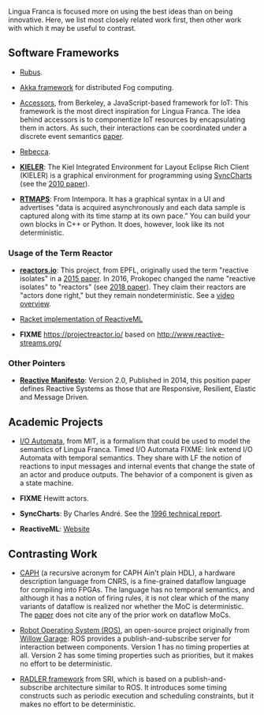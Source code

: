 Lingua Franca is focused more on using the best ideas than on being innovative.
Here, we list most closely related work first, then other work with which it may be useful to contrast.

## Software Frameworks

* [Rubus](https://link.springer.com/article/10.1007%2Fs10270-020-00795-5).

* [Akka framework](https://www.sciencedirect.com/science/article/abs/pii/S0167739X20330739) for distributed Fog computing.

* [Accessors](http://accessors.org), from Berkeley, a JavaScript-based framework for IoT: This framework is the most direct inspiration for Lingua Franca. The idea behind accessors is to componentize IoT resources by encapsulating them in actors. As such, their interactions can be coordinated under a discrete event semantics [paper](http://www.icyphy.org/pubs/75.html).

* [Rebecca](https://rebeca-lang.org).

* **[KIELER](https://www.rtsys.informatik.uni-kiel.de/en/research/kieler/welcome-to-the-kieler-project)**: The Kiel Integrated Environment for Layout Eclipse Rich Client (KIELER) is a graphical environment for programming using [SyncCharts](http://www-sop.inria.fr/members/Charles.Andre/CA%20Publis/SYNCCHARTS/overview.html) (see the [2010 paper](10.1007/978-3-642-16145-2_14)).

* **[RTMAPS](https://intempora.com/products/rtmaps#about-rtmaps)**: From Intempora. It has a graphical syntax in a UI and advertises "data is acquired asynchronously and each data sample is captured along with its time stamp at its own pace." You can build your own blocks in C++ or Python. It does, however, look like its not deterministic.

### Usage of the Term Reactor

* **[reactors.io](http://reactors.io/)**: This project, from EPFL, originally used the term "reactive isolates" in a [2015 paper](https://dl.acm.org/citation.cfm?doid=2814228.2814245). In 2016, Prokopec changed the name "reactive isolates" to "reactors" (see [2018 paper](http://doi.org/10.1007/978-3-030-00302-9_5)). They claim their reactors are "actors done right," but they remain nondeterministic. See a [video overview](https://www.youtube.com/watch?v=7lulYWWD4Qo).

* [Racket implementation of ReactiveML](https://docs.racket-lang.org/reactor/index.html)

* **FIXME** https://projectreactor.io/ based on http://www.reactive-streams.org/

### Other Pointers

* **[Reactive Manifesto](https://www.reactivemanifesto.org/)**: Version 2.0, Published in 2014, this position paper defines Reactive Systems as those that are Responsive, Resilient, Elastic and Message Driven.


## Academic Projects

* [I/O Automata](https://en.wikipedia.org/wiki/Input%2Foutput_automaton), from MIT, is a formalism that could be used to model the semantics of Lingua Franca. Timed I/O Automata FIXME: link extend I/O Automata with temporal semantics. They share with LF the notion of reactions to input messages and internal events that change the state of an actor and produce outputs. The behavior of a component is given as a state machine.

* **FIXME** Hewitt actors.

* **SyncCharts**: By Charles André. See the [1996 technical report](http://www-sop.inria.fr/members/Charles.Andre/CA%20Publis/SYNCCHARTS/overview.html).

* **ReactiveML**: [Website](http://reactiveml.org)

## Contrasting Work

* [CAPH](http://caph.univ-bpclermont.fr/CAPH/CAPH.html) (a recursive acronym for CAPH Ain't plain HDL), a hardware description language from CNRS, is a fine-grained dataflow language for compiling into FPGAs. The language has no temporal semantics, and although it has a notion of firing rules, it is not clear which of the many variants of dataflow is realized nor whether the MoC is deterministic. The [paper](https://ieeexplore.ieee.org/stamp/stamp.jsp?tp=&arnumber=6972018) does not cite any of the prior work on dataflow MoCs.

* [Robot Operating System (ROS)](https://en.wikipedia.org/wiki/Robot_Operating_System), an open-source project originally from [Willow Garage](https://en.wikipedia.org/wiki/Willow_Garage): ROS provides a publish-and-subscribe server for interaction between components. Version 1 has no timing properties at all. Version 2 has some timing properties such as priorities, but it makes no effort to be deterministic.

* [RADLER framework](https://sri-csl.github.io/radler/) from SRI, which is based on a publish-and-subscribe architecture similar to ROS. It introduces some timing constructs such as periodic execution and scheduling constraints, but it makes no effort to be deterministic.